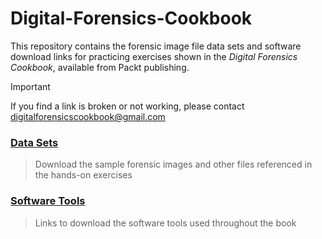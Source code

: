 # Digital-Forensics-Cookbook
This repository contains the forensic image file data sets and software download links for practicing exercises shown in the *Digital Forensics Cookbook*, available from Packt publishing.

> [!IMPORTANT]
> If you find a link is broken or not working, please contact digitalforensicscookbook@gmail.com

### [Data Sets](https://github.com/cody-bounds/Digital-Forensics-Cookbook/blob/main/DATA-SETS.md)
> Download the sample forensic images and other files referenced in the hands-on exercises

### [Software Tools](https://github.com/cody-bounds/Digital-Forensics-Cookbook/blob/main/SOFTWARE-TOOLS.md)
> Links to download the software tools used throughout the book
